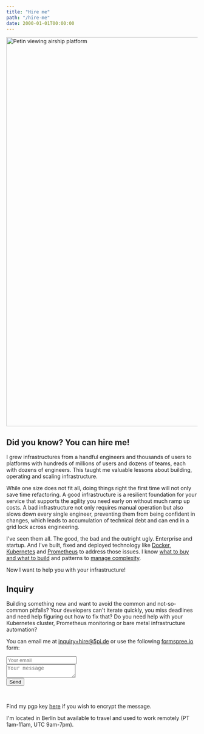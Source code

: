 ```yaml
---
title: "Hire me"
path: "/hire-me"
date: 2000-01-01T00:00:00
---
```

<a title="See page for author [Public domain], via Wikimedia Commons" href="https://commons.wikimedia.org/wiki/File%3APetin_viewing_airship_platform.jpg"><img width="1024" alt="Petin viewing airship platform" src="https://upload.wikimedia.org/wikipedia/commons/thumb/e/eb/Petin_viewing_airship_platform.jpg/1024px-Petin_viewing_airship_platform.jpg"/></a>
## Did you know? You can hire me!

I grew infrastructures from a handful engineers and thousands of users to platforms with hundreds of millions of users and dozens of teams, each with dozens of engineers. This taught me valuable lessons about building, operating and scaling infrastructure.

While one size does not fit all, doing things right the first time will not only save time refactoring. A good infrastructure is a resilient foundation for your service that supports the agility you need early on without much ramp up costs. A bad infrastructure not only requires manual operation but also slows down every single engineer, preventing them from being confident in changes, which leads to accumulation of technical debt and can end in a grid lock across engineering.

I've seen them all. The good, the bad and the outright ugly. Enterprise and startup. And I've built, fixed and deployed technology like [Docker](/tag/docker/), [Kubernetes](/2016/11/20/15-producation-grade-kubernetes-cluster/) and [Prometheus](/2015/01/26/monitor-docker-containers-with-prometheus/) to address those issues. I know [what to buy and what to build](/2015/04/22/scope-and-ownership-in-tech-companies/) and patterns to [manage complexity](http://5pi.de/2015/08/31/dont-manage-config-unless-you-have-to/).

Now I want to help you with your infrastructure!

## Inquiry
Building something new and want to avoid the common and not-so-common pitfalls?
Your developers can't iterate quickly, you miss deadlines and need help figuring out how to fix that?
Do you need help with your Kubernetes cluster, Prometheus monitoring or bare metal infrastructure automation?

You can email me at [inquiry+hire@5pi.de](mailto:inquiry+hire@5pi.de?subject=Inquiry%3A) or use the following [formspree.io](https://formspree.io) form:

<form method="POST" action="https://formspree.io/inquiry+hire@5pi.de">
  <input name="email" placeholder="Your email" type="email"><br />
  <textarea name="message" placeholder="Your message"></textarea><br />
  <button type="submit">Send</button>
</form><br />

Find my pgp key [here](https://keybase.io/fish/pgp_keys.asc) if you wish to encrypt the message.

I'm located in Berlin but available to travel and used to work remotely (PT 1am-11am, UTC 9am-7pm).
